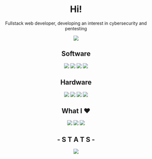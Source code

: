 <div align="center">
  <h1>Hi!</h1>
</div>
<p align="center">Fullstack web developer, developing an interest in cybersecurity and pentesting</p>
<p align='center'>
<img src="https://github-readme-stats.vercel.app/api?username=TheOrionsB&show_icons=true&theme=merko"/>
</p>

<div align='center'>
  <h2 align="center">Software</h2>
  <img src="https://img.shields.io/badge/mac%20os-000000?style=for-the-badge&logo=apple&logoColor=white"/>
  <img src="https://img.shields.io/badge/Arch_Linux-1793D1?style=for-the-badge&logo=arch-linux&logoColor=white"/>
  <img src="https://img.shields.io/badge/Visual_Studio_Code-0078D4?style=for-the-badge&logo=visual%20studio%20code&logoColor=white"/>
  <img src="https://img.shields.io/badge/Notion-000000?style=for-the-badge&logo=notion&logoColor=white"/>
</div>
<div align='center'>
  <h2 align='center'>Hardware</h2>
  <img src="https://img.shields.io/badge/Apple-MacBook_Pro_16%22_2019-999999?style=for-the-badge&logo=apple&logoColor=white"/>
  <img src="https://img.shields.io/badge/Intel-Core_i9_9880H_@_2.3GHz-999999?style=for-the-badge&logo=intel&logoColor=white"/>
  <img src="https://img.shields.io/badge/RAM-16GB-999999?style=for-the-badge&logoColor=white"/>
  <img src="https://img.shields.io/badge/Apple-iPad_Pro_12.9%22_M1-999999?style=for-the-badge&logo=apple&logoColor=white"/>
</div>
<div align='center'>
  <h2 align='center'>What I ❤️</h2>
  <img src="https://img.shields.io/badge/React-20232A?style=for-the-badge&logo=react&logoColor=61DAFB"/>
  <img src="https://img.shields.io/badge/Raspberry%20Pi-A22846?style=for-the-badge&logo=Raspberry%20Pi&logoColor=white"/>
  <img src="https://img.shields.io/badge/JavaScript-323330?style=for-the-badge&logo=javascript&logoColor=F7DF1E"/>
</div>

<div align='center'>
  <h2 align='center'>- S T A T S -</h2>
  <img src="https://github-readme-stats.vercel.app/api/top-langs/?username=TheOrionsB&theme=merko"/>

</div>

<!--
**TheOrionsB/TheOrionsB** is a ✨ _special_ ✨ repository because its `README.md` (this file) appears on your GitHub profile.

Here are some ideas to get you started:

- 🔭 I’m currently working on ...
- 🌱 I’m currently learning ...
- 👯 I’m looking to collaborate on ...
- 🤔 I’m looking for help with ...
- 💬 Ask me about ...
- 📫 How to reach me: ...
- 😄 Pronouns: ...
- ⚡ Fun fact: ...
-->
